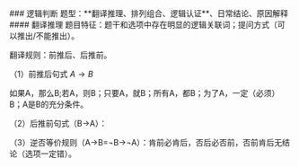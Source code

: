 <head>
    <script src="https://cdn.mathjax.org/mathjax/latest/MathJax.js?config=TeX-AMS-MML_HTMLorMML" type="text/javascript"></script>
    <script type="text/x-mathjax-config">
        MathJax.Hub.Config({
            tex2jax: {
            skipTags: ['script', 'noscript', 'style', 'textarea', 'pre'],
            inlineMath: [['$','$']]
            }
        });
    </script>
</head>
### 逻辑判断 
题型：**翻译推理、排列组合、逻辑认证**、日常结论、原因解释
#### 翻译推理
题目特征：题干和选项中存在明显的逻辑关联词；提问方式（可以推出/不能推出）。

翻译规则：前推后、后推前。

（1）前推后句式
$A \rightarrow B$

如果A，那么B;若A，则B；只要A，就B；所有A，都B；为了A，一定（必须）B；A是B的充分条件。

（2）后推前句式（B$\rightarrow$A）：

（3）逆否等价规则（A$\rightarrow$B=$\neg$B$\rightarrow$$\neg$A）：肯前必肯后，否后必否前，否前肯后无结论（选项一定错）。
